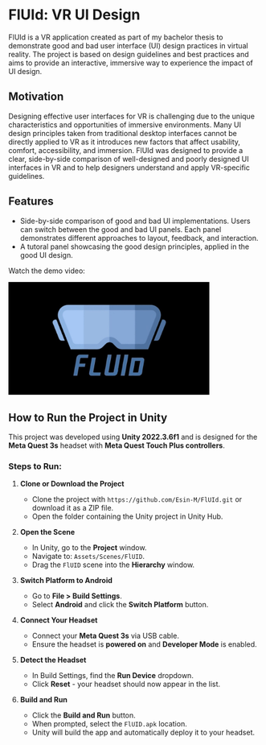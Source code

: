 # FlUId: VR UI Design
FlUId is a VR application created as part of my bachelor thesis to demonstrate good and bad user interface (UI) design practices in virtual reality. 
The project is based on design guidelines and best practices and aims to provide an interactive, immersive way to experience the impact of UI design.

## Motivation
Designing effective user interfaces for VR is challenging due to the unique characteristics and opportunities of immersive environments. 
Many UI design principles taken from traditional desktop interfaces cannot be directly applied to VR as it introduces new factors that affect usability, comfort, accessibility, and immersion. 
FlUId was designed to provide a clear, side-by-side comparison of well-designed and poorly designed UI interfaces in VR and to help designers understand and apply VR-specific guidelines.

## Features
- Side-by-side comparison of good and bad UI implementations. Users can switch between the good and bad UI panels. Each panel demonstrates different approaches to layout, feedback, and interaction.
- A tutoral panel showcasing the good design principles, applied in the good UI design.
  
Watch the demo video:

<a href="https://youtu.be/z3uKXxJZkY8">
  <img src="thumbnail.jpg" alt="Watch the demo" width="400"/>
</a>


## How to Run the Project in Unity

This project was developed using **Unity 2022.3.6f1** and is designed for the **Meta Quest 3s** headset with **Meta Quest Touch Plus controllers**.

### Steps to Run:

1. **Clone or Download the Project**
   - Clone the project with  `https://github.com/Esin-M/FlUId.git` or download it as a ZIP file.
   - Open the folder containing the Unity project in Unity Hub.

3. **Open the Scene**
   - In Unity, go to the **Project** window.
   - Navigate to: `Assets/Scenes/FlUID`.
   - Drag the `FlUID` scene into the **Hierarchy** window.

4. **Switch Platform to Android**
   - Go to **File > Build Settings**.
   - Select **Android** and click the **Switch Platform** button.

5. **Connect Your Headset**
   - Connect your **Meta Quest 3s** via USB cable.
   - Ensure the headset is **powered on** and **Developer Mode** is enabled.

6. **Detect the Headset**
   - In Build Settings, find the **Run Device** dropdown.
   - Click **Reset** - your headset should now appear in the list.

7. **Build and Run**
   - Click the **Build and Run** button.
   - When prompted, select the `FlUID.apk` location.
   - Unity will build the app and automatically deploy it to your headset.

